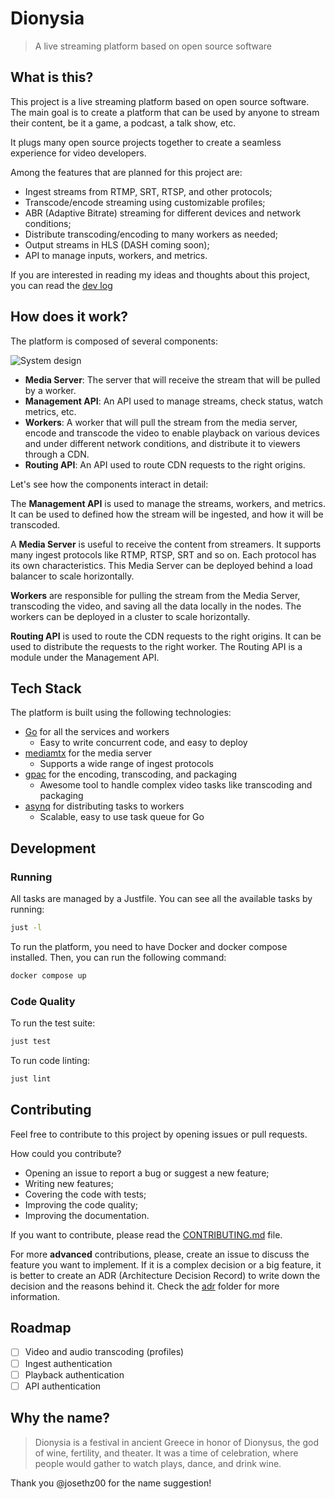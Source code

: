 # Dionysia

> A live streaming platform based on open source software

## What is this?

This project is a live streaming platform based on open source software. The main goal is to create a platform that can be used by anyone to stream their content, be it a game, a podcast, a talk show, etc.

It plugs many open source projects together to create a seamless experience for video developers.

Among the features that are planned for this project are:
* Ingest streams from RTMP, SRT, RTSP, and other protocols;
* Transcode/encode streaming using customizable profiles;
* ABR (Adaptive Bitrate) streaming for different devices and network conditions;
* Distribute transcoding/encoding to many workers as needed;
* Output streams in HLS (DASH coming soon);
* API to manage inputs, workers, and metrics.

If you are interested in reading my ideas and thoughts about this project, you can read the [dev log](docs/DEV_LOG.md)

## How does it work?

The platform is composed of several components:

![System design](docs/static/architecture.png)

* **Media Server**: The server that will receive the stream that will be pulled by a worker.
* **Management API**: An API used to manage streams, check status, watch metrics, etc.
* **Workers**: A worker that will pull the stream from the media server, encode and transcode the video to enable playback on various devices and under different network conditions, and distribute it to viewers through a CDN.
* **Routing API**: An API used to route CDN requests to the right origins.

Let's see how the components interact in detail:

The **Management API** is used to manage the streams, workers, and metrics. It can be used to defined how the stream will be ingested, and how it will be transcoded.

A **Media Server** is useful to receive the content from streamers. It supports many ingest protocols like RTMP, RTSP, SRT and so on. Each protocol has its own characteristics. This Media Server can be deployed behind a load balancer to scale horizontally.

**Workers** are responsible for pulling the stream from the Media Server, transcoding the video, and saving all the data locally in the nodes. The workers can be deployed in a cluster to scale horizontally.

**Routing API** is used to route the CDN requests to the right origins. It can be used to distribute the requests to the right worker. The Routing API is a module under the Management API.

## Tech Stack

The platform is built using the following technologies:

* [Go](https://go.dev/) for all the services and workers
    * Easy to write concurrent code, and easy to deploy
* [mediamtx](https://github.com/bluenviron/mediamtx) for the media server
    * Supports a wide range of ingest protocols
* [gpac](https://gpac.io/) for the encoding, transcoding, and packaging
    * Awesome tool to handle complex video tasks like transcoding and packaging
* [asynq](https://github.com/hibiken/asynq) for distributing tasks to workers
    * Scalable, easy to use task queue for Go

## Development

### Running

All tasks are managed by a Justfile. You can see all the available tasks by running:

```sh
just -l
```

To run the platform, you need to have Docker and docker compose installed. Then, you can run the following command:

```sh
docker compose up
```

### Code Quality

To run the test suite:

```sh
just test
```

To run code linting:

```sh
just lint
```

## Contributing

Feel free to contribute to this project by opening issues or pull requests.

How could you contribute?

* Opening an issue to report a bug or suggest a new feature;
* Writing new features;
* Covering the code with tests;
* Improving the code quality;
* Improving the documentation.

If you want to contribute, please read the [CONTRIBUTING.md](CONTRIBUTING.md) file.

For more **advanced** contributions, please, create an issue to discuss the feature you want to implement. If it is a complex decision or a big feature, it is better to create an ADR (Architecture Decision Record) to write down the decision and the reasons behind it. Check the [adr](docs/adr) folder for more information.

## Roadmap

- [ ] Video and audio transcoding (profiles)
- [ ] Ingest authentication
- [ ] Playback authentication
- [ ] API authentication

## Why the name?

> Dionysia is a festival in ancient Greece in honor of Dionysus, the god of wine, fertility, and theater. It was a time of celebration, where people would gather to watch plays, dance, and drink wine.

Thank you @josethz00 for the name suggestion!
